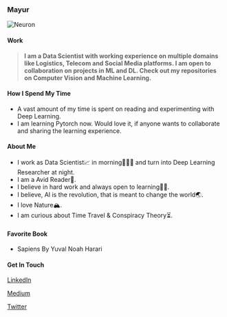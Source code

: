 ### Mayur
![Neuron](cpp_multithreading_mysql/neuron.jpg)

#### Work

   >**I am a Data Scientist with working experience on multiple domains like Logistics, Telecom and Social Media platforms. I am open to collaboration on projects in ML and DL. Check out my repositories on Computer Vision and Machine Learning.**
   
#### How I Spend My Time
   * A vast amount of my time is spent on reading and experimenting with Deep Learning.
   * I am learning Pytorch now. Would love it, if anyone wants to collaborate and sharing the learning experience.

#### About Me

   * I work as Data Scientist📈 in morning👨🏼‍💼 and turn into Deep Learning Researcher at night.
   * I am a Avid Reader📖.
   * I believe in hard work and always open to learning✍🏻.
   * I believe, AI is the revolution, that is meant to change the world🌏.
   * I love Nature🏔.
   * I am curious about Time Travel & Conspiracy Theory⏳.
   
#### Favorite Book
   * Sapiens By Yuval Noah Harari
    
#### Get In Touch

 [LinkedIn](http://linkedin.com/in/mayur-jain-software-engineer/)
 
 [Medium](https://medium.com/@mayur87545)
 
 [Twitter](https://twitter.com/mayur__22/)
